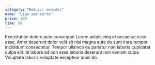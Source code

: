 ```yaml
---
category: "Reduzir medidas"
name: "Lipo sem corte"
price: 100
time: 60
---
```


Exercitation dolore aute consequat Lorem adipisicing et occaecat esse esse. Amet deserunt dolor velit sit nisi magna aute do sunt irure tempor incididunt consectetur. Tempor ullamco eu pariatur non laboris cupidatat culpa elit. Id labore ad non esse laboris deserunt non veniam culpa. Voluptate laboris voluptate excepteur anim do.